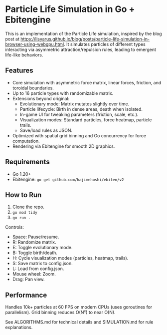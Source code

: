 # Particle Life Simulation in Go + Ebitengine

This is an implementation of the Particle Life simulation, inspired by the blog post at https://lisyarus.github.io/blog/posts/particle-life-simulation-in-browser-using-webgpu.html. It simulates particles of different types interacting via asymmetric attraction/repulsion rules, leading to emergent life-like behaviors.

## Features
- Core simulation with asymmetric force matrix, linear forces, friction, and toroidal boundaries.
- Up to 16 particle types with randomizable matrix.
- Extensions beyond original:
  - Evolutionary mode: Matrix mutates slightly over time.
  - Particle lifecycle: Birth in dense areas, death when isolated.
  - In-game UI for tweaking parameters (friction, scale, etc.).
  - Visualization modes: Standard particles, force heatmap, particle trails.
  - Save/load rules as JSON.
- Optimized with spatial grid binning and Go concurrency for force computation.
- Rendering via Ebitengine for smooth 2D graphics.

## Requirements
- Go 1.20+
- Ebitengine: `go get github.com/hajimehoshi/ebiten/v2`

## How to Run
1. Clone the repo.
2. `go mod tidy`
3. `go run .`

Controls:
- Space: Pause/resume.
- R: Randomize matrix.
- E: Toggle evolutionary mode.
- B: Toggle birth/death.
- H: Cycle visualization modes (particles, heatmap, trails).
- S: Save matrix to config.json.
- L: Load from config.json.
- Mouse wheel: Zoom.
- Drag: Pan view.

## Performance
Handles 10k+ particles at 60 FPS on modern CPUs (uses goroutines for parallelism). Grid binning reduces O(N²) to near O(N).

See ALGORITHMS.md for technical details and SIMULATION.md for rule explanations.
